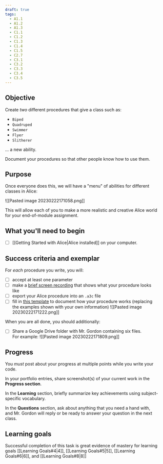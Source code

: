 ```yaml
---
draft: true
tags:
  - A1.1
  - A1.2
  - A1.3
  - C1.1
  - C1.2
  - C1.3
  - C1.4
  - C1.5
  - C2.7
  - C3.1
  - C3.2
  - C3.3
  - C3.4
  - C3.5
---
```


## Objective

Create *two* different procedures that give a class such as: 
- `Biped`
- `Quadruped`
- `Swimmer`
- `Flyer`
- `Slitherer`
  
... a new ability. 

Document your procedures so that other people know how to use them.

## Purpose

Once everyone does this, we will have a "menu" of abilities for different classes in Alice:

![[Pasted image 20230222171058.png]]

This will allow each of you to make a more realistic and creative Alice world for your end-of-module assignment.

## What you'll need to begin
- [ ] [[Getting Started with Alice|Alice installed]] on your computer.

## Success criteria and exemplar

For *each* procedure you write, you will:

- [ ] accept at least one parameter
- [ ] make a [brief screen recording](https://drive.google.com/file/d/1R6MeplH1Sf-8C8w7Yql393CQ19C4tpad/view) that shows what your procedure looks like
- [ ] export your Alice procedure into an `.a3c` file
- [ ] fill in [this template](https://docs.google.com/document/d/1_LakGY9NncwgEwylJX11jS6Vlzz2YejJ7fAV4q2Uo8s/copy) to document how your procedure works (replacing the examples shown with your own information)
      ![[Pasted image 20230222171222.png]]

When you are all done, you should additionally:

- [ ] Share a Google Drive folder with  Mr. Gordon containing six files.<br/>
 For example:
    ![[Pasted image 20230222171809.png]]

## Progress

You *must* post about your progress at multiple points while you write your code.

In your portfolio entries, share screenshot(s) of your current work in the **Progress section**.

In the **Learning** section, briefly summarize key achievements using subject-specific vocabulary.

In the **Questions** section, ask about anything that you need a hand with, and Mr. Gordon will reply or be ready to answer your question in the next class.

## Learning goals
Successful completion of this task is great evidence of mastery for learning goals [[Learning Goals#4|4]], [[Learning Goals#5|5]], [[Learning Goals#6|6]], and [[Learning Goals#8|8]]